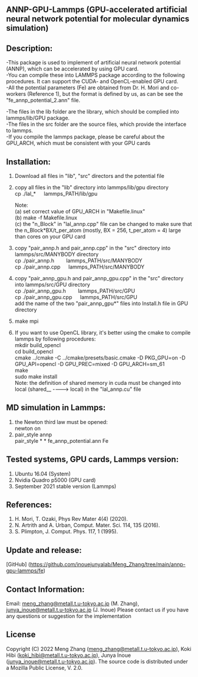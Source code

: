 ## ANNP-GPU-Lammps (GPU-accelerated artificial neural network potential for molecular dynamics simulation)

## Description: 
-This package is used to implement of artificial neural network potential (ANNP), which can be accelerated by using GPU card. \
-You can compile these into LAMMPS package according to the following procedures. It can support the CUDA- and OpenCL-enabled GPU card. \
-All the potential parameters (Fe) are obtained from Dr. H. Mori and co-workers (Reference 1), but the format is defined by us, as can be see the "fe_annp_potential_2.ann" file. 

-The files in the lib folder are the library, which should be complied into lammps/lib/GPU package. \
-The files in the src folder are the source files, which provide the interface to lammps. \
-If you compile the lammps package, please be careful about the GPU_ARCH, which must be consistent with your GPU cards

## Installation:
1) Download all files in "lib", "src" directors and the potential file  

2) copy all files in the "lib" directory into lammps/lib/gpu directory \
   cp ./lal_* &#8195; lammps_PATH/lib/gpu
   
   Note: \
   (a) set correct value of GPU_ARCH in "Makefile.linux" \
   (b) make -f Makefile.linux \
   (c) the "n_Block" in "lal_annp.cpp" file can be changed to make sure that the n_Block*BX/t_per_atom (mostly, BX = 256, t_per_atom = 4) large than cores on your GPU card

3) copy "pair_annp.h and pair_annp.cpp" in the "src" directory into lammps/src/MANYBODY directory \
   cp ./pair_annp.h &#8195; &#8194; lammps_PATH/src/MANYBODY \
   cp ./pair_annp.cpp &#8195; lammps_PATH/src/MANYBODY 
4) copy "pair_annp_gpu.h and pair_annp_gpu.cpp" in the "src" directory into lammps/src/GPU directory \
   cp ./pair_annp_gpu.h &#8195; &#8194; lammps_PATH/src/GPU \
   cp ./pair_annp_gpu.cpp &#8195; lammps_PATH/src/GPU \
   add the name of the two "pair_annp_gpu*" files into Install.h file in GPU directory

5) make mpi

6) If you want to use OpenCL library, it's better using the cmake to compile lammps by following procedures: \
   mkdir build_opencl \
   cd build_opencl \
   cmake ../cmake -C ../cmake/presets/basic.cmake -D PKG_GPU=on -D GPU_API=opencl -D GPU_PREC=mixed -D GPU_ARCH=sm_61 \
   make \
   sudo make install \
   Note: the definition of shared memory in cuda must be changed into local (shared__ ----> local) in the "lal_annp.cu" file  


## MD simulation in Lammps:
1) the Newton third law must be opened: \
   newton on
2) pair_style	annp \
   pair_style	* * fe_annp_potential.ann Fe


## Tested systems, GPU cards, Lammps version:
1) Ubuntu 16.04 (System)
2) Nvidia Quadro p5000 (GPU card)
3) September 2021 stable version (Lammps)


## References:
1) H. Mori, T. Ozaki, Phys Rev Mater 4(4) (2020).
2) N. Artrith and A. Urban, Comput. Mater. Sci. 114, 135 (2016).
3) S. Plimpton, J. Comput. Phys. 117, 1 (1995).


## Update and release:
[GitHub] (https://github.com/inouejunyalab/Meng_Zhang/tree/main/annp-gpu-lammps/fe)


## Contact Information:
Email: meng_zhang@metall.t.u-tokyo.ac.jp (M. Zhang), junya_inoue@metall.t.u-tokyo.ac.jp (J. Inoue)
Please contact us if you have any questions or suggestion for the implementation

## License
Copyright (C) 2022 Meng Zhang (meng_zhang@metall.t.u-tokyo.ac.jp), Koki Hibi (koki_hibi@metall.t.u-tokyo.ac.jp), Junya Inoue (junya_inoue@metall.t.u-tokyo.ac.jp).
The source code is distributed under a Mozilla Public License, V. 2.0.
